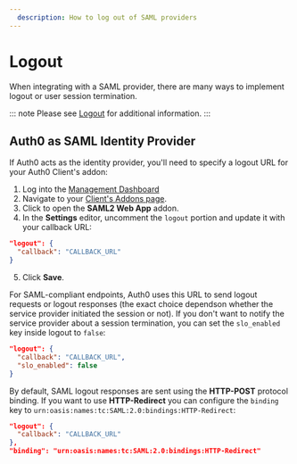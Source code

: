 ```yaml
---
  description: How to log out of SAML providers
---
```


# Logout

When integrating with a SAML provider, there are many ways to implement logout or user session termination.

::: note
Please see [Logout](/logout) for additional information.
:::

## Auth0 as SAML Identity Provider

If Auth0 acts as the identity provider, you'll need to specify a logout URL for your Auth0 Client's addon:

1. Log into the [Management Dashboard](${manage_url})
2. Navigate to your [Client's Addons page](${manage_url}/#/clients/${account.clientId}/addons).
3. Click to open the **SAML2 Web App** addon.
4. In the **Settings** editor, uncomment the `logout` portion and update it with your callback URL:

  ```json
  "logout": {
    "callback": "CALLBACK_URL"
  }
  ```

5. Click **Save**.

For SAML-compliant endpoints, Auth0 uses this URL to send logout requests or logout responses (the exact choice dependson whether the service provider initiated the session or not). If you don't want to notify the service provider about a session termination, you can set the `slo_enabled` key inside logout to `false`:

```json
"logout": {
  "callback": "CALLBACK_URL",
  "slo_enabled": false
}
```

By default, SAML logout responses are sent using the **HTTP-POST** protocol binding. If you want to use **HTTP-Redirect** you can configure the `binding` key to `urn:oasis:names:tc:SAML:2.0:bindings:HTTP-Redirect`:

```json
"logout": {
  "callback": "CALLBACK_URL"
},
"binding": "urn:oasis:names:tc:SAML:2.0:bindings:HTTP-Redirect"
```
